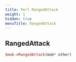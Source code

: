 ```yaml
---
title: Perl RangedAttack
weight: 1
hidden: true
menuTitle: RangedAttack
---
```

## RangedAttack
```perl
$mob->RangedAttack(mob* other)
```